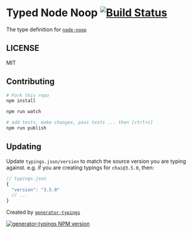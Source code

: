 # Typed Node Noop  [![Build Status](https://travis-ci.org/typed-typings/npm-node-noop.svg?branch=master)](https://travis-ci.org/typed-typings/npm-node-noop)


The type definition for [`node-noop`](git://github.com/euank/node-noop.git)

## LICENSE

MIT

## Contributing

```sh
# Fork this repo
npm install

npm run watch

# add tests, make changes, pass tests ... then [ctrl+c]
npm run publish
```

## Updating

Update `typings.json/version` to match the source version you are typing against.
e.g. if you are creating typings for `chai@3.5.0`, then:

```js
// typings.json
{
  "version": "3.5.0"
  // ...
}
```

Created by [`generator-typings`](https://github.com/typings/generator-typings)

[![generator-typings NPM version][generator-typings-npm-image]][generator-typings-npm-url]

[generator-typings-npm-image]: https://badge.fury.io/js/generator-typings.svg
[generator-typings-npm-url]: https://npmjs.org/package/generator-typings
